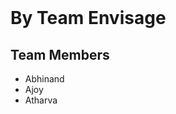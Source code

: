 <header>
  <title>Catatron</title>
</header>
<body>
<br>
<h1>By Team Envisage</h1>
<h2>Team Members</h2>
  <ul>
    <li>Abhinand</li>
    <li>Ajoy</li>
    <li>Atharva</li>
  </ul>
</body>

